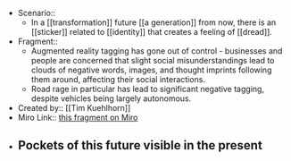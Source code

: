 - Scenario:: 
    - In a [[transformation]] future [[a generation]] from now, there is an [[sticker]] related to [[identity]] that creates a feeling of [[dread]].
- Fragment:: 
    - Augmented reality tagging has gone out of control - businesses and people are concerned that slight social misunderstandings lead to clouds of negative words, images, and thought imprints following them around, affecting their social interactions.
    - Road rage in particular has lead to significant negative tagging, despite vehicles being largely autonomous.
- Created by:: [[Tim Kuehlhorn]]
- Miro Link:: [this fragment on Miro](https://miro.com/app/board/o9J_kpEmVVk=/?moveToWidget=3074457348844181370&cot=6)
- **Pockets of this future visible in the present**
    - 

